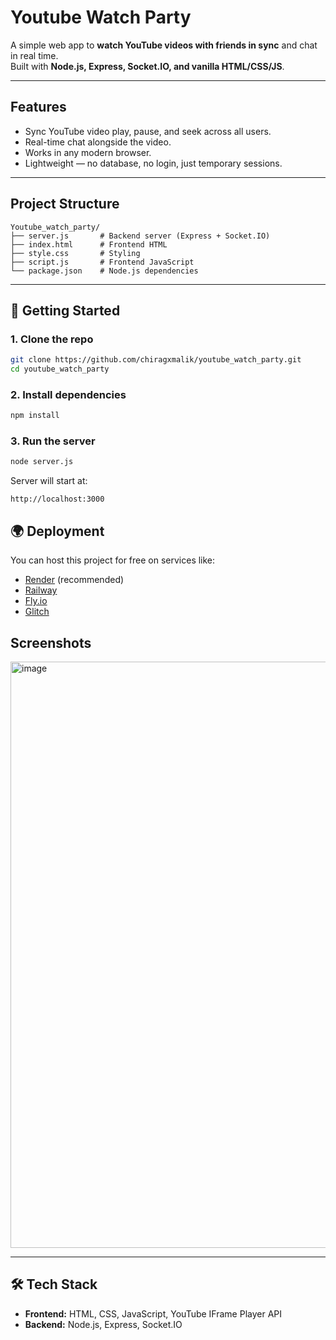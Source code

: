 
# Youtube Watch Party

A simple web app to **watch YouTube videos with friends in sync** and chat in real time.  
Built with **Node.js, Express, Socket.IO, and vanilla HTML/CSS/JS**.

---

##  Features
- Sync YouTube video play, pause, and seek across all users.
- Real-time chat alongside the video.
- Works in any modern browser.
- Lightweight — no database, no login, just temporary sessions.

---

## Project Structure
```
Youtube_watch_party/
├── server.js       # Backend server (Express + Socket.IO)
├── index.html      # Frontend HTML
├── style.css       # Styling
├── script.js       # Frontend JavaScript
└── package.json    # Node.js dependencies
```
---

## 🚀 Getting Started

### 1. Clone the repo
```bash
git clone https://github.com/chiragxmalik/youtube_watch_party.git
cd youtube_watch_party
````

### 2. Install dependencies

```bash
npm install
```

### 3. Run the server

```bash
node server.js
```

Server will start at:

```
http://localhost:3000
```

## 🌍 Deployment

You can host this project for free on services like:

* [Render](https://render.com) (recommended)
* [Railway](https://railway.app)
* [Fly.io](https://fly.io)
* [Glitch](https://glitch.com)

## Screenshots

<img width="1917" height="938" alt="image" src="https://github.com/user-attachments/assets/8ddfb1c4-782c-46fa-b00f-43c0016c07ca" />

---

## 🛠 Tech Stack

* **Frontend:** HTML, CSS, JavaScript, YouTube IFrame Player API
* **Backend:** Node.js, Express, Socket.IO
